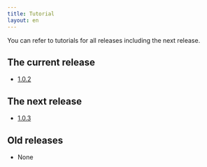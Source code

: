 ```yaml
---
title: Tutorial
layout: en
---
```


You can refer to tutorials for all releases including the next
release.

## The current release

* [1.0.2](1.0.2/)

## The next release

* [1.0.3](1.0.3/)

## Old releases

* None
